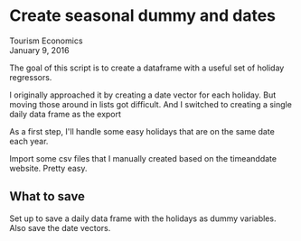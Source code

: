 # Create seasonal dummy and dates
Tourism Economics  
January 9, 2016  




The goal of this script is to create a dataframe with a useful set of holiday regressors. 

I originally approached it by creating a date vector for each holiday. But moving those around in lists got difficult. And I switched to creating a single daily data frame as the export

As a first step, I'll handle some easy holidays that are on the same date each year.




Import some csv files that I manually created based on the timeanddate website. Pretty easy.







## What to save
Set up to save a daily data frame with the holidays as dummy variables. Also save the date vectors.


